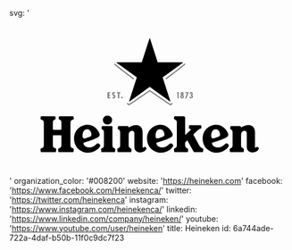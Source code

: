 svg: '<svg xmlns="http://www.w3.org/2000/svg" viewBox="0 0 160 90"><path d="M49.79 71.73c-.823.826-1.897 1.65-2.952 1.984-.996.32-3.833.568-4.667-1.776-.18-.506-.033-.663.426-.8.685-.202 2.448-.72 4.31-1.418 1.69-.63 3.197-1.405 3.667-1.72.846-.555.97-1.336.6-2.176-1.186-2.664-3.868-5.455-8.327-4.606-3.543.676-6.082 3.866-6.082 7.515 0 4.52 2.722 7.162 6.188 7.98 3.204.764 6.97-.79 8.583-3.4.638-1.005-1.16-2.2-1.744-1.583zm-8.024-3.557c-.347-.958-.07-3.89 1.546-4.443 1.7-.583 2.743.293 3.25 2.007.19.633.147 1.304-.06 1.557-.302.364-.84.584-1.323.745l-1.273.42c-1.25.426-1.848.512-2.14-.287zM91.3 71.73c-.825.826-1.9 1.65-2.954 1.984-.997.32-3.833.568-4.668-1.776-.182-.506-.034-.663.426-.8.684-.202 2.447-.72 4.31-1.418 1.69-.63 3.196-1.405 3.667-1.72.847-.555.972-1.336.6-2.176-1.186-2.664-3.867-5.455-8.326-4.606-3.544.676-6.083 3.866-6.083 7.515 0 4.52 2.724 7.162 6.19 7.98 3.203.764 6.97-.79 8.582-3.4.64-1.005-1.16-2.2-1.743-1.583zm-8.027-3.557c-.208-.573-.192-1.852.2-2.906.263-.708.656-1.26 1.346-1.537.775-.313 1.44-.228 1.96.072.596.343 1.02 1.02 1.29 1.935.188.633.146 1.304-.06 1.557-.303.364-.772.55-1.323.745-.55.196-1.04.355-1.272.428-1.26.393-1.85.504-2.142-.295zm39.667 3.557c-.824.826-1.898 1.65-2.954 1.984-.995.32-3.832.568-4.667-1.776-.18-.506-.035-.663.424-.8.686-.202 2.45-.72 4.31-1.418 1.69-.63 3.197-1.405 3.668-1.72.845-.555.97-1.336.6-2.176-1.187-2.664-3.868-5.455-8.327-4.606-3.544.676-6.082 3.866-6.082 7.515 0 4.52 2.724 7.162 6.188 7.98 3.205.764 6.973-.79 8.583-3.4.638-1.005-1.16-2.2-1.744-1.583zm-8.025-3.557c-.208-.573-.192-1.852.2-2.906.263-.708.656-1.26 1.346-1.537.778-.313 1.442-.228 1.963.072.595.343 1.02 1.02 1.29 1.935.187.633.147 1.304-.062 1.557-.3.364-.77.55-1.32.745-.552.196-1.04.355-1.274.428-1.258.393-1.847.504-2.14-.295zM29.6 72.59c0 .603-.19 1.268-.658 1.477l-1.01.457c-.18.083-.232.216-.232.416 0 .05.004.083.014.15l.12 1.147c.052.312.265.362.68.362h7.32c.412 0 .625-.05.678-.363l.12-1.147c.01-.067.014-.1.014-.15 0-.2-.052-.333-.233-.416l-1.01-.457c-.468-.21-.658-.873-.658-1.478V59.905c0-.604.19-1.27.658-1.478l1.01-.457c.18-.083.233-.216.233-.416a.822.822 0 0 0-.015-.15l-.118-.86c-.053-.312-.267-.364-.68-.364h-6.977c-.413 0-.627.052-.68.364l-.118.86a.907.907 0 0 0-.014.15c0 .2.05.333.232.417l.823.458c.47.27.502.873.502 1.478v3.537c0 .246-.2.445-.445.445H25.19a.446.446 0 0 1-.446-.445v-3.537c0-.604.03-1.21.5-1.478l.825-.457c.18-.083.23-.216.23-.416 0-.05-.004-.082-.013-.15l-.12-.86c-.052-.312-.265-.364-.678-.364h-6.98c-.413 0-.626.052-.68.364l-.117.86c-.01.068-.015.1-.015.15 0 .2.052.333.232.417l1.01.458c.467.21.658.873.658 1.478V72.59c0 .603-.19 1.268-.657 1.477l-1.01.457c-.18.083-.232.216-.232.416 0 .05.005.083.015.15l.118 1.147c.054.312.267.362.68.362h7.32c.414 0 .627-.05.68-.363l.12-1.147c.01-.067.014-.1.014-.15 0-.2-.05-.333-.232-.416l-1.01-.457c-.467-.21-.657-.873-.657-1.478v-5.157c0-.246.2-.446.445-.446h3.966c.246 0 .445.2.445.446v5.156z"/><ellipse cx="55.812" cy="58.316" rx="2.642" ry="2.55"/><path d="M52.922 76.6c-.397 0-.602-.048-.652-.348l-.115-1.144c-.01-.064-.008-.096-.008-.145 0-.19.053-.31.218-.4l.787-.437c.435-.21.63-.837.63-1.418v-7.24c0-.606-.104-1.38-.635-1.647l-.504-.288c-.18-.083-.23-.218-.23-.417 0-.05.003-.083.012-.15l.12-.86c.053-.314.266-.365.68-.365h4.944c.246 0 .444.2.444.446v10.522c0 .58.194 1.208.63 1.418l.787.438c.166.09.22.208.22.4 0 .048 0 .08-.01.144l-.114 1.144c-.05.3-.255.348-.652.348h-6.552zm14.966-14.09l.78-.378c.99-.464 2.928-1.298 4.53-.786 1.388.442 2.587 1.452 2.587 4.097v8.013c0 .34.016.482.173.57.214.115.585-.233.94-.416.357-.185.554.033.774.275.192.21.42.51.235.904-.59 1.238-1.918 1.95-3.47 1.95-1.465 0-3.332-.84-3.332-3.037V65.99c0-1.18-.855-1.59-1.52-1.506-1.003.123-1.733.963-1.733 2.458v5.766c0 .58.194 1.208.63 1.418l.788.438c.164.09.217.208.217.4 0 .048 0 .08-.01.144l-.113 1.144c-.05.3-.255.348-.65.348H62.16c-.396 0-.6-.048-.65-.348l-.115-1.144c-.01-.064-.008-.096-.008-.145 0-.19.052-.31.217-.4l.786-.437c.437-.21.63-.837.63-1.418v-7.24c0-.606-.103-1.38-.635-1.647l-.503-.288c-.18-.083-.232-.218-.232-.417 0-.05.004-.083.014-.15l.12-.86c.053-.314.266-.365.68-.365h4.657c.368 0 .51.21.614.446l.154.325zm63.935 0l.778-.378c.992-.464 2.93-1.298 4.532-.786 1.39.442 2.588 1.452 2.588 4.097v8.013c0 .34.015.482.173.57.214.115.584-.233.94-.416.357-.185.555.033.774.275.19.21.422.51.234.904-.59 1.238-1.916 1.95-3.47 1.95-1.465 0-3.33-.84-3.33-3.037V65.99c0-1.18-.856-1.59-1.52-1.506-1.004.123-1.733.963-1.733 2.458v5.766c0 .58.193 1.208.63 1.418l.788.438c.163.09.216.208.216.4 0 .048.003.08-.007.144l-.114 1.144c-.05.3-.256.348-.653.348h-6.552c-.396 0-.602-.048-.652-.348l-.113-1.144c-.01-.064-.01-.096-.01-.145 0-.19.054-.31.22-.4l.785-.437c.437-.21.63-.837.63-1.418v-7.24c0-.606-.103-1.38-.635-1.647l-.502-.288c-.183-.083-.233-.218-.233-.417 0-.05.004-.083.014-.15l.12-.86c.052-.314.264-.365.68-.365h4.656c.368 0 .51.21.614.446l.153.325zM108.1 72.907c.348.56.77 1.01 1.208 1.22l.786.437c.165.09.217.208.217.4 0 .048.003.08-.007.144l-.113 1.144c-.05.3-.256.348-.652.348h-3.955c-.676 0-.728-.195-1.033-.747l-3.315-6.04-1.246 1.195v1.7c0 .58.272 1.19.725 1.418l.785.438c.166.09.22.208.22.4 0 .048 0 .08-.01.144l-.114 1.144c-.05.3-.255.348-.65.348H94.39c-.396 0-.602-.048-.652-.348l-.113-1.144c-.01-.064-.008-.096-.008-.145 0-.19.053-.31.216-.4l.787-.437c.438-.21.632-.837.632-1.418V59.744c0-.58-.182-1.188-.632-1.417l-.787-.44c-.163-.09-.216-.206-.216-.398 0-.05-.002-.08.008-.145l.113-.816c.05-.3.256-.35.652-.35h4.75c.466 0 .844.38.844.846v9.84l2.11-1.904c.302-.26.795-.692.987-.884.192-.19.232-.478-.04-.59l-.746-.338c-.166-.076-.213-.196-.213-.38 0-.046.005-.075.015-.137l.108-1.046c.048-.284.243-.33.62-.33h5.685c.377 0 .57.046.62.33l.108 1.046c.01.06.01.092.013.137.01.227-.257.336-.42.41 0 0-.406.118-.772.327-.367.21-.758.522-1.254.967l-2.193 2.104 3.49 6.33z"/><path d="M103.106 45.108l.006-.097h-.65c-.024.583.33.973.918.973.642 0 1.03-.39 1.03-1.032 0-.37-.148-.727-.535-.82v-.014c.338-.136.43-.49.43-.818 0-.556-.326-.91-.887-.91-.638 0-.838.465-.817 1.028h.605v-.073c0-.152.03-.362.232-.362.2 0 .238.203.238.357 0 .387-.158.46-.533.46v.604c.393-.013.523.096.523.487 0 .205-.018.492-.3.492-.184 0-.26-.158-.26-.272m-1.108-2.671h-1.883v.6h.937l-1.086 2.887h.72m-2.029-1.877v-.01c.323-.11.48-.407.48-.738 0-.512-.346-.916-.87-.916-.536 0-.874.403-.874.916 0 .33.165.63.474.735v.012c-.43.144-.606.47-.606.92 0 .575.424 1.013 1.007 1.013.584 0 .996-.438.996-1.012 0-.44-.166-.784-.606-.92m-.405-1.124c.187 0 .212.242.212.372 0 .124 0 .39-.212.39-.174 0-.193-.266-.193-.395 0-.127.026-.367.192-.367m.006 2.453c-.238 0-.29-.317-.29-.493 0-.18.052-.506.286-.506.225 0 .307.332.307.507 0 .17-.067.492-.302.492m-1.947-2.939h-1v.6h.334v2.887h.666M57.31 42.44h-1.524v3.487h1.532v-.65h-.78v-.785h.68v-.647h-.68v-.76h.773m6.749 2.02a.436.436 0 0 0-.444.435c0 .244.195.443.443.443.242 0 .43-.2.43-.443a.43.43 0 0 0-.43-.435m-.956-2.665h-1.947v.645h.593v2.842h.76v-2.842h.593m-3 .141v-.673a1.473 1.473 0 0 0-.677-.166c-.65 0-.997.47-.997 1.024 0 .504.265.766.704 1.032.21.146.448.243.448.508 0 .233-.19.38-.44.38a.988.988 0 0 1-.572-.187v.662c.175.113.437.176.65.176.71 0 1.102-.47 1.102-1.088 0-.944-1.153-.98-1.153-1.55 0-.21.152-.344.38-.344.213.002.395.105.555.228M92.74 48.643a.786.786 0 0 1-.224.77c-.127.11-.252.197-.252.197s-.12.093-.265.18a.802.802 0 0 1-.804-.026s-.444-.275-1.166-.764c-2.29-1.547-7.398-5.012-10.19-6.998-2.793 1.986-7.903 5.45-10.19 6.998-.723.488-1.168.764-1.168.764a.792.792 0 0 1-.803.025c-.145-.087-.266-.18-.266-.18s-.125-.086-.252-.196a.795.795 0 0 1-.223-.77s.02-.09.065-.258c.045.088.102.16.157.21.127.11.252.195.252.195s.12.093.265.18c.174.106.522.16.802-.025 0 0 .444-.276 1.167-.763 2.288-1.548 7.397-5.013 10.19-7 2.79 1.987 7.9 5.452 10.19 7a44.59 44.59 0 0 0 1.166.763c.28.185.627.132.803.026.144-.087.264-.18.264-.18s.125-.085.252-.195a.695.695 0 0 0 .158-.21l.066.258zm-21.927-14.02c-2.752-2.04-7.627-5.83-9.805-7.528-.688-.536-1.086-.873-1.086-.873a.715.715 0 0 1-.188-.23 2.992 2.992 0 0 0-.084.294c-.047.2.01.546.272.755 0 0 .4.34 1.086.874 2.125 1.657 6.814 5.302 9.6 7.375.07-.233.14-.456.205-.666zm29.134-8.632a.696.696 0 0 1-.188.23s-.402.34-1.087.874c-2.18 1.7-7.054 5.487-9.807 7.53.066.21.136.433.207.665 2.784-2.075 7.473-5.72 9.6-7.376.685-.535 1.086-.873 1.086-.873a.795.795 0 0 0 .27-.755c-.03-.137-.07-.26-.083-.294z" opacity=".5"/><path d="M72.503 34.075l-4.405 13.54c-.008.022 0 .05.02.063a1.14 1.14 0 0 0 .14.102c.02.016.048.014.068 0l11.516-8.374 11.515 8.374c.02.014.047.015.068 0 0 0 .036-.02.07-.047.037-.025.068-.055.068-.055a.055.055 0 0 0 .02-.063l-4.406-13.54L98.7 25.71c.02-.014.03-.04.02-.063 0 0-.008-.042-.022-.083-.013-.042-.03-.08-.03-.08a.055.055 0 0 0-.055-.04l-14.237.006-4.395-13.544a.057.057 0 0 0-.053-.04s-.043-.003-.087-.003c-.042 0-.085.004-.085.004a.06.06 0 0 0-.055.04L75.306 25.45l-14.24-.007a.055.055 0 0 0-.053.04s-.017.04-.03.08c-.014.043-.022.084-.022.084-.008.024 0 .05.02.064l11.523 8.365z"/></svg>'
organization_color: '#008200'
website: 'https://heineken.com'
facebook: 'https://www.facebook.com/Heinekenca/'
twitter: 'https://twitter.com/heinekenca'
instagram: 'https://www.instagram.com/heinekenca/'
linkedin: 'https://www.linkedin.com/company/heineken/'
youtube: 'https://www.youtube.com/user/heineken'
title: Heineken
id: 6a744ade-722a-4daf-b50b-11f0c9dc7f23
